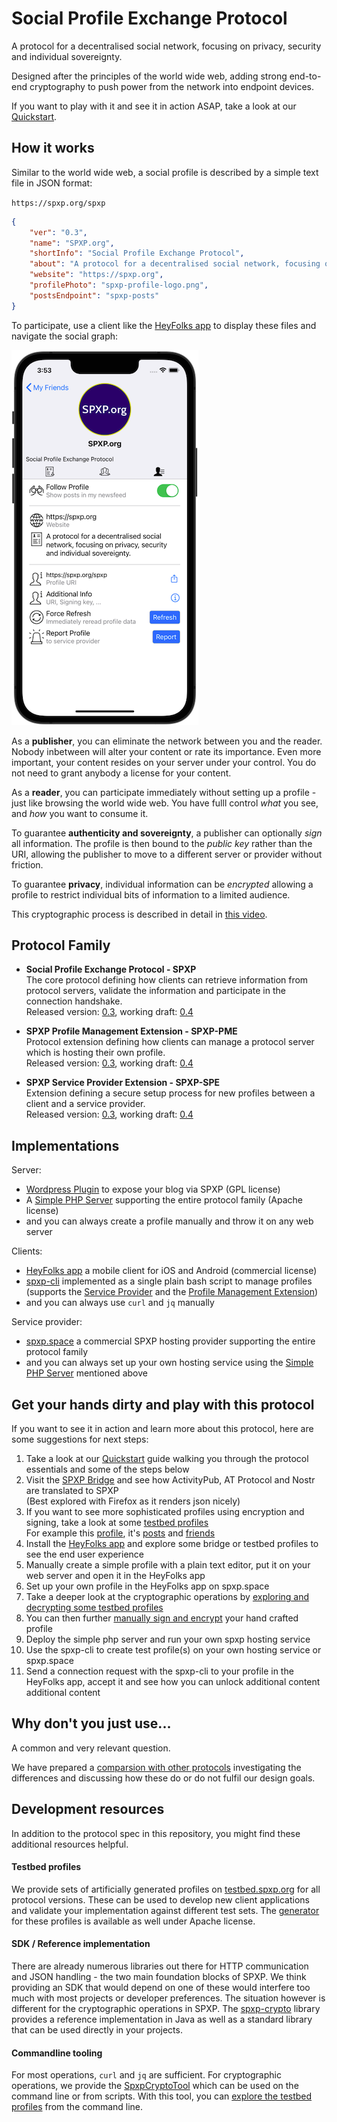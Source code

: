 # Social Profile Exchange Protocol

A protocol for a decentralised social network, focusing on privacy, security and individual sovereignty.

Designed after the principles of the world wide web, adding strong end-to-end cryptography to push
power from the network into endpoint devices.

If you want to play with it and see it in action ASAP, take a look at our [Quickstart](./Quickstart.md).

## How it works

Similar to the world wide web, a social profile is described by a simple text file in JSON format:

`https://spxp.org/spxp`
```json
{
    "ver": "0.3",
    "name": "SPXP.org",
    "shortInfo": "Social Profile Exchange Protocol",
    "about": "A protocol for a decentralised social network, focusing on privacy, security and individual sovereignty.",
    "website": "https://spxp.org",
    "profilePhoto": "spxp-profile-logo.png",
    "postsEndpoint": "spxp-posts"
}
```

To participate, use a client like the [HeyFolks app](https://heyfolks.app) to display these files and navigate the social graph:

![Our Profile](./assets/SpxpProfileApp.png)

As a **publisher**, you can eliminate the network between you and the reader. Nobody inbetween will alter your content or rate its importance.
Even more important, your content resides on your server under your control. You do not need to grant anybody a license for your content.

As a **reader**, you can participate immediately without setting up a profile - just like browsing the world wide web. You have fulll control
*what* you see, and *how* you want to consume it.

To guarantee **authenticity and sovereignty**, a publisher can optionally *sign* all information. The profile is then bound to the *public key*
rather than the URI, allowing the publisher to move to a different server or provider without friction.

To guarantee **privacy**, individual information can be *encrypted* allowing a profile to restrict individual bits of information to a limited audience. 

This cryptographic process is described in detail in [this video](https://www.youtube.com/watch?v=C0S0Oa4G1M4).

## Protocol Family

* **Social Profile Exchange Protocol - SPXP**  
  The core protocol defining how clients can retrieve information from protocol servers, validate the information and participate in the connection handshake.  
  Released version: [0.3](https://github.com/spxp/spxp-specs/blob/v0.3/SPXP-Spec.md), working draft: [0.4](./SPXP-Spec.md)

* **SPXP Profile Management Extension - SPXP-PME**  
  Protocol extension defining how clients can manage a protocol server which is hosting their own profile.  
  Released version: [0.3](https://github.com/spxp/spxp-specs/blob/v0.3/SPXP-PME-Spec.md), working draft: [0.4](./SPXP-PME-Spec.md)

* **SPXP Service Provider Extension - SPXP-SPE**  
  Extension defining a secure setup process for new profiles between a client and a service provider.  
  Released version: [0.3](https://github.com/spxp/spxp-specs/blob/v0.3/SPXP-SPE-Spec.md), working draft: [0.4](./SPXP-SPE-Spec.md)

## Implementations
Server:
* [Wordpress Plugin](https://wordpress.org/plugins/hfa-spxp-support/) to expose your blog via SPXP (GPL license)
* A [Simple PHP Server](https://github.com/spxp/simple-php-server) supporting the entire protocol family (Apache license)
* and you can always create a profile manually and throw it on any web server

Clients:
* [HeyFolks app](https://heyfolks.app) a mobile client for iOS and Android (commercial license)
* [spxp-cli](https://github.com/spxp-space/spxp-cli) implemented as a single plain bash script to manage profiles (supports the [Service Provider](https://github.com/spxp/spxp-specs/blob/master/SPXP-SPE-Spec.md) and the [Profile Management Extension](https://github.com/spxp/spxp-specs/blob/master/SPXP-PME-Spec.md))
* and you can always use `curl` and `jq` manually

Service provider:
* [spxp.space](https://spxp.space) a commercial SPXP hosting provider supporting the entire protocol family
* and you can always set up your own hosting service using the [Simple PHP Server](https://github.com/spxp/simple-php-server) mentioned above

## Get your hands dirty and play with this protocol
If you want to see it in action and learn more about this protocol, here are some suggestions for next steps:

1. Take a look at our [Quickstart](./Quickstart.md) guide walking you through the protocol essentials and some of the steps below
2. Visit the [SPXP Bridge](https://bridge.spxp.org) and see how ActivityPub, AT Protocol and Nostr are translated to SPXP  
   (Best explored with Firefox as it renders json nicely)
3. If you want to see more sophisticated profiles using encryption and signing, take a look at some [testbed profiles](http://testbed.spxp.org/0.3/)  
   For example this [profile](http://testbed.spxp.org/0.3/heavyfrog799), it's [posts](http://testbed.spxp.org/0.3/posts/_read-posts.php?profile=heavyfrog799) and [friends](http://testbed.spxp.org/0.3/friends/heavyfrog799)
4. Install the [HeyFolks app](https://heyfolks.app) and explore some bridge or testbed profiles to see the end user experience
5. Manually create a simple profile with a plain text editor, put it on your web server and open it in the HeyFolks app
6. Set up your own profile in the HeyFolks app on spxp.space
7. Take a deeper look at the cryptographic operations by [exploring and decrypting some testbed profiles](https://github.com/spxp/spxp-crypto/blob/master/spxp-crypto-tools/ExploreTestbedProfiles.md)
8. You can then further [manually sign and encrypt](https://github.com/spxp/spxp-crypto/blob/master/spxp-crypto-tools/ManualProfileCreation.md) your hand crafted profile
8. Deploy the simple php server and run your own spxp hosting service
9. Use the spxp-cli to create test profile(s) on your own hosting service or spxp.space
10. Send a connection request with the spxp-cli to your profile in the HeyFolks app, accept it and see how you can unlock additional content additional content

## Why don't you just use...
A common and very relevant question.

We have prepared a [comparsion with other protocols](./info/Comparison.md) investigating the differences and discussing how these do or do not fulfil our design goals.

## Development resources
In addition to the protocol spec in this repository, you might find these additional resources helpful.

#### Testbed profiles
We provide sets of artificially generated profiles on [testbed.spxp.org](http://testbed.spxp.org) for all protocol versions. These can be used to
develop new client applications and validate your implementation against different test sets. The [generator](https://github.com/spxp/spxp-testbed-generator)
for these profiles is available as well under Apache license.

#### SDK / Reference implementation
There are already numerous libraries out there for HTTP communication and JSON handling - the two main foundation
blocks of SPXP. We think providing an SDK that would depend on one of these would interfere too much with most
projects or developer preferences.
The situation however is different for the cryptographic operations in SPXP. The [spxp-crypto](https://github.com/spxp/spxp-crypto)
library provides a reference implementation in Java as well as a standard library that can be used directly in your
projects.

#### Commandline tooling
For most operations, `curl` and `jq` are sufficient. For cryptographic operations, we provide the
[SpxpCryptoTool](https://github.com/spxp/spxp-crypto/blob/master/spxp-crypto-tools/README.md)
which can be used on the command line or from scripts.
With this tool, you can [explore the testbed profiles](https://github.com/spxp/spxp-crypto/blob/master/spxp-crypto-tools/ExploreTestbedProfiles.md)
from the command line.